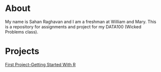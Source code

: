 # About

My name is Sahan Raghavan and I am a freshman at William and Mary. This is a repository for assignments and project for my DATA100 (Wicked Problems class).


# Projects

[First Project-Getting Started With R](https://sahan-r.github.io/data100/GettingStartedWithR.html)
